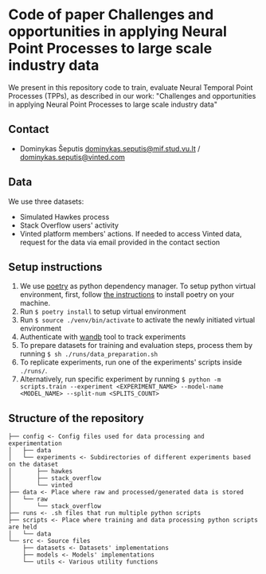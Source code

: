 # Code of paper Challenges and opportunities in applying Neural Point Processes to large scale industry data
We present in this repository code to train, evaluate Neural Temporal Point Processes (TPPs), as described in our work: "Challenges and opportunities in applying Neural Point Processes to large scale industry data"

## Contact
* Dominykas Šeputis dominykas.seputis@mif.stud.vu.lt / dominykas.seputis@vinted.com

## Data
We use three datasets:
* Simulated Hawkes process
* Stack Overflow users' activity
* Vinted platform members' actions. If needed to access Vinted data, request for the data via email provided in the contact section

## Setup instructions
1. We use [poetry](https://python-poetry.org) as python dependency manager. To setup python virtual environment, first, follow [the instructions](https://python-poetry.org/docs/) to install poetry on your machine.
2. Run `$ poetry install` to setup virtual environment
3. Run `$ source ./venv/bin/activate` to activate the newly initiated virtual environment
4. Authenticate with [wandb](https://docs.wandb.ai/quickstart) tool to track experiments
5. To prepare datasets for training and evaluation steps, process them by running `$ sh ./runs/data_preparation.sh`
6. To replicate experiments, run one of the experiments' scripts inside `./runs/`.
7. Alternatively, run specific experiment by running `$ python -m scripts.train --experiment <EXPERIMENT_NAME> --model-name <MODEL_NAME> --split-num <SPLITS_COUNT>`

## Structure of the repository
```
├── config <- Config files used for data processing and experimentation
│   ├── data
│   └── experiments <- Subdirectories of different experiments based on the dataset
│       ├── hawkes
│       ├── stack_overflow
│       └── vinted
├── data <- Place where raw and processed/generated data is stored
│   └── raw
│       └── stack_overflow
├── runs <- .sh files that run multiple python scripts
├── scripts <- Place where training and data processing python scripts are held
│   └── data
└── src <- Source files
    ├── datasets <- Datasets' implementations
    ├── models <- Models' implementations
    └── utils <- Various utility functions
```
